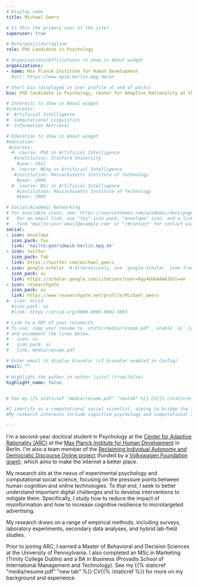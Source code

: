 ```yaml
---
# Display name
title: Michael Geers

# Is this the primary user of the site?
superuser: true

# Role/position/tagline
role: PhD Candidate in Psychology

# Organizations/Affiliations to show in About widget
organizations:
- name: Max Planck Institute for Human Development
  #url: https://www.mpib-berlin.mpg.de/en

# Short bio (displayed in user profile at end of posts)
bio: PhD Candidate in Psychology, Center for Adaptive Rationality at the Max Planck Institute for Human Development

# Interests to show in About widget
#interests:
#- Artificial Intelligence
#- Computational Linguistics
#- Information Retrieval

# Education to show in About widget
#education:
 #courses:
  #- course: PhD in Artificial Intelligence
   #institution: Stanford University
    #year: 2012
  #- course: MEng in Artificial Intelligence
   #institution: Massachusetts Institute of Technology
    #year: 2009
  #- course: BSc in Artificial Intelligence
    #institution: Massachusetts Institute of Technology
    #year: 2008

# Social/Academic Networking
# For available icons, see: https://sourcethemes.com/academic/docs/page-builder/#icons
#   For an email link, use "fas" icon pack, "envelope" icon, and a link in the
#   form "mailto:your-email@example.com" or "/#contact" for contact widget.
social:
- icon: envelope
  icon_pack: fas
  link: 'mailto:geers@mpib-berlin.mpg.de'
- icon: twitter
  icon_pack: fab
  link: https://twitter.com/michael_geers_
- icon: google-scholar  # Alternatively, use `google-scholar` icon from `ai` icon pack
  icon_pack: ai
  link: https://scholar.google.com/citations?user=6gy4GbkAAAAJ&hl=en
- icon: researchgate
  icon_pack: ai
  link: https://www.researchgate.net/profile/Michael_Geers
#- icon: orcid
  #icon_pack: ai
  #link: https://orcid.org/0000-0003-0602-5893

# Link to a PDF of your resume/CV.
# To use: copy your resume to `static/media/resume.pdf`, enable `ai` icons in `params.toml`, 
# and uncomment the lines below.
# - icon: cv
#   icon_pack: ai
#   link: media/resume.pdf

# Enter email to display Gravatar (if Gravatar enabled in Config)
email: ""

# Highlight the author in author lists? (true/false)
highlight_name: false


# See my {{% staticref "media/resume.pdf" "newtab" %}} CV{{% /staticref %}} for more on my background and experience.

#I identify as a computational social scientist, aiming to bridge the fields of cognitive psychology and data science.
#My research interests include cognitive psychology and computational social science.

---
```


I'm a second-year doctoral student in Psychology at the [Center for Adaptive Rationality (ARC)](https://www.mpib-berlin.mpg.de/research/research-centers/adaptive-rationality) at the [Max Planck Institute for Human Development](https://www.mpib-berlin.mpg.de/en) in Berlin. I'm also a team member of the [Reclaiming Individual Autonomy and Democratic Discourse Online project](https://www.notion.so/reclaimingautonomyonline/Reclaiming-individual-autonomy-and-democratic-discourse-online-bed7c964bc8740898d68b9a4f7c71ee3) (funded by a [Volkswagen Foundation grant](http://portal.volkswagenstiftung.de/search/projectDetails.do?ref=98515)), which aims to make the internet a better place.

My research sits at the nexus of experimental psychology and computational social science, focusing on the pressure points between human cognition and online technologies. To that end, I seek to better understand important digital challenges and to develop interventions to mitigate them. Specifically, I study how to reduce the impact of misinformation and how to increase cognitive resilience to microtargeted advertising.

My research draws on a range of empirical methods, including surveys, laboratory experiments, secondary data analyses, and hybrid lab-field studies.

Prior to joining ARC, I earned a Master of Behavioral and Decision Sciences at the University of Pennsylvania. I also completed an MSc in Marketing (Trinity College Dublin) and a BA in Business (Provadis School of International Management and Technology). See my {{% staticref "media/resume.pdf" "new tab" %}} CV{{% /staticref %}} for more on my background and experience.
